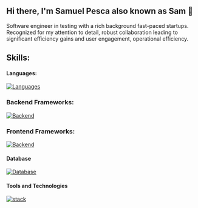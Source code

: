 ## Hi there, I'm Samuel Pesca also known as Sam 👋

Software engineer in testing with a rich background fast-paced startups. Recognized for my attention to detail, robust collaboration leading to significant efficiency gains and user engagement, operational efficiency.

## Skills:

#### Languages:
[![Languages](https://skillicons.dev/icons?i=js,ts,php)]()

### Backend Frameworks:
[![Backend](https://skillicons.dev/icons?i=nestjs,express,laravel,symfony)]()

### Frontend Frameworks:  
[![Backend](https://skillicons.dev/icons?i=nextjs,angular,bootstrap)]()

#### Database

[![Database](https://skillicons.dev/icons?i=mysql,mongodb,postgres,dynamodb)]()

#### Tools and Technologies

[![stack](https://skillicons.dev/icons?i=aws,githubactions,graphql,nodejs,electron,selenium,docker,figma,git,github,gitlab,postman,vercel)]()
